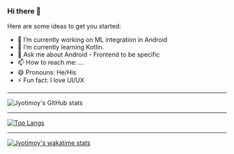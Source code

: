 ### Hi there 👋


Here are some ideas to get you started:

- 🔭 I’m currently working on ML integration in Android
- 🌱 I’m currently learning Kotlin.
- 💬 Ask me about Android - Frontend to be specific
- 📫 How to reach me: ...
- 😄 Pronouns: He/His
- ⚡ Fun fact: I love UI/UX

--- 

![Jyotimoy's GitHub stats](https://github-readme-stats.vercel.app/api?username=JyotimoyKashyap&show_icons=true&theme=merko)

---
[![Top Langs](https://github-readme-stats.vercel.app/api/top-langs/?username=JyotimoyKashyap&show_icons=true&layout=compact&theme=merko&hide=javascript,html,css,express,ejs,shell)](https://github.com/anuraghazra/github-readme-stats)

---
[![Jyotimoy's wakatime stats](https://github-readme-stats.vercel.app/api/wakatime?username=JyotimoyKashyap&show_icons=true&theme=merko)](https://github.com/anuraghazra/github-readme-stats)





